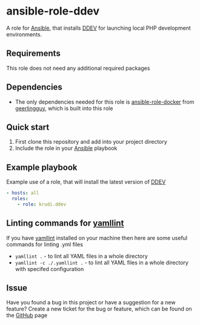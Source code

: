 # ansible-role-ddev

A role for [Ansible](https://github.com/ansible/ansible), that installs [DDEV](https://ddev.readthedocs.io/en/stable) for launching local PHP development environments.

## Requirements

This role does not need any additional required packages

## Dependencies

- The only dependencies needed for this role is [ansible-role-docker](https://github.com/geerlingguy/ansible-role-docker) from [geerlingguy](https://github.com/geerlingguy), which is built into this role

## Quick start

1. First clone this repository and add into your project directory
2. Include the role in your [Ansible](https://github.com/ansible/ansible) playbook

## Example playbook

Example use of a role, that will install the latest version of [DDEV](https://ddev.readthedocs.io/en/stable)

```yml
- hosts: all
  roles:
    - role: krudi.ddev
```

## Linting commands for [yamllint](https://yamllint.readthedocs.io/en/stable/quickstart.html)

If you have [yamllint](https://yamllint.readthedocs.io/en/stable/quickstart.html) installed on your machine then here are some useful commands for linting .yml files

- `yamllint .` - to lint all YAML files in a whole directory
- `yamllint -c ./.yamllint .` - to lint all YAML files in a whole directory with specifed configuration

## Issue

Have you found a bug in this project or have a suggestion for a new feature? Create a new ticket for the bug or feature, which can be found on the [GitHub](https://github.com/krudi/ansible-role-ddev/issues) page
